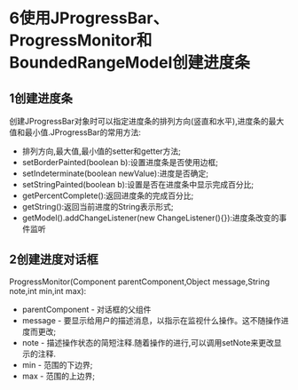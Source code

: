 ﻿# 6使用JProgressBar、ProgressMonitor和BoundedRangeModel创建进度条

## 1创建进度条
创建JProgressBar对象时可以指定进度条的排列方向(竖直和水平),进度条的最大值和最小值.JProgressBar的常用方法:
* 排列方向,最大值,最小值的setter和getter方法;
* setBorderPainted(boolean b):设置进度条是否使用边框;
* setIndeterminate(boolean newValue):进度是否确定;
* setStringPainted(boolean b):设置是否在进度条中显示完成百分比;
* getPercentComplete():返回进度条的完成百分比;
* getString():返回当前进度的String表示形式;
* getModel().addChangeListener(new ChangeListener(){}):进度条改变的事件监听
## 2创建进度对话框
ProgressMonitor(Component parentComponent,Object message,String note,int min,int max):
* parentComponent - 对话框的父组件
* message - 要显示给用户的描述消息，以指示在监视什么操作。这不随操作进度而更改;
* note - 描述操作状态的简短注释.随着操作的进行,可以调用setNote来更改显示的注释.
* min - 范围的下边界;
* max - 范围的上边界;







